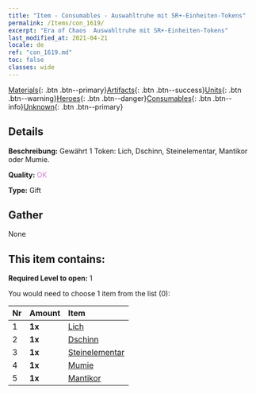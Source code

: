 ```yaml
---
title: "Item - Consumables - Auswahltruhe mit SR+-Einheiten-Tokens"
permalink: /Items/con_1619/
excerpt: "Era of Chaos  Auswahltruhe mit SR+-Einheiten-Tokens"
last_modified_at: 2021-04-21
locale: de
ref: "con_1619.md"
toc: false
classes: wide
---
```

 [Materials](/de/Items/){: .btn .btn--primary}[Artifacts](/de/Items/Artifacts/){: .btn .btn--success}[Units](/de/Items/Units/){: .btn .btn--warning}[Heroes](/de/Items/Heroes/){: .btn .btn--danger}[Consumables](/de/Items/Consumables/){: .btn .btn--info}[Unknown](/de/Items/Unknown/){: .btn .btn--primary}

## Details
 **Beschreibung:** Gewährt 1 Token: Lich, Dschinn, Steinelementar, Mantikor oder Mumie.

 **Quality:** <span style="color: #DA70D6">OK</span>

 **Type:** Gift

## Gather

  None

## This item contains:

 **Required Level to open:** 1

 You would need to choose 1 item from the list (0):

  | Nr | Amount |     Item    |
  |:---|:-------|:------------|
  | 1 |  **1x** | [Lich](/de/Items/unt_212/) |  | 
  | 2 |  **1x** | [Dschinn](/de/Items/unt_239/) |  | 
  | 3 |  **1x** | [Steinelementar](/de/Items/unt_266/) |  | 
  | 4 |  **1x** | [Mumie](/de/Items/unt_215/) |  | 
  | 5 |  **1x** | [Mantikor](/de/Items/unt_249/) |  | 

